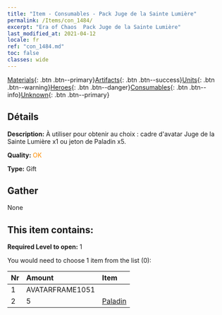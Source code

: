 ```yaml
---
title: "Item - Consumables - Pack Juge de la Sainte Lumière"
permalink: /Items/con_1484/
excerpt: "Era of Chaos  Pack Juge de la Sainte Lumière"
last_modified_at: 2021-04-12
locale: fr
ref: "con_1484.md"
toc: false
classes: wide
---
```

 [Materials](/fr/Items/){: .btn .btn--primary}[Artifacts](/fr/Items/Artifacts/){: .btn .btn--success}[Units](/fr/Items/Units/){: .btn .btn--warning}[Heroes](/fr/Items/Heroes/){: .btn .btn--danger}[Consumables](/fr/Items/Consumables/){: .btn .btn--info}[Unknown](/fr/Items/Unknown/){: .btn .btn--primary}

## Détails
 **Description:** À utiliser pour obtenir au choix : cadre d'avatar Juge de la Sainte Lumière x1 ou jeton de Paladin x5.

 **Quality:** <span style="color: #FF8C00">OK</span>

 **Type:** Gift

## Gather

  None

## This item contains:

 **Required Level to open:** 1

 You would need to choose 1 item from the list (0):

  | Nr | Amount |     Item    |
  |:---|:-------|:------------|
  | 1 | AVATARFRAME1051 | 
  | 2 | 5 | [Paladin](/fr/Items/unt_197/) | 
